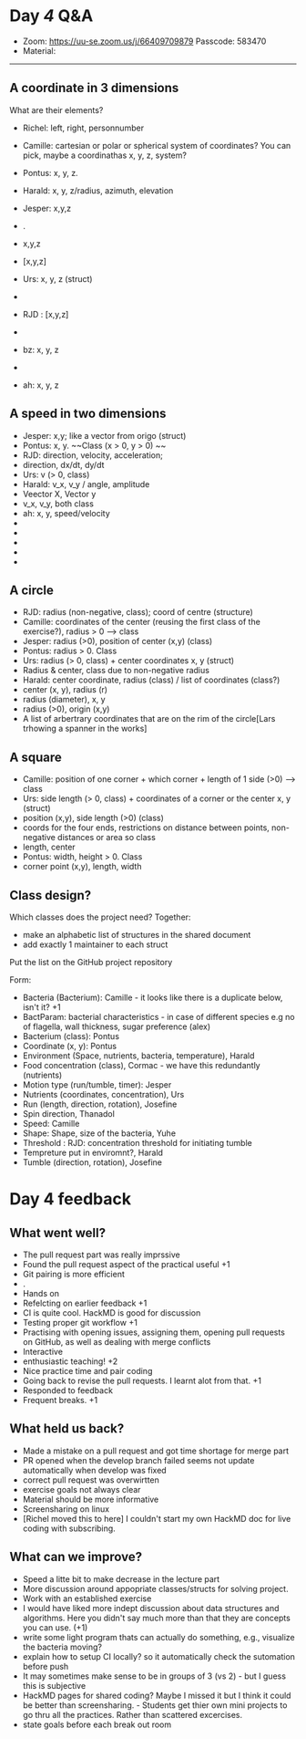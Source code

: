 # Day *4* Q&A

<!--- I remind you that these documents will be uploaded to the repository branch that will be created and that the NBIS training code of conduct should be followed. Be respectfull to eachother so you do not edit others posts. Hack md alows for simultaions editing. -->
<!--- Reminder do not edit anothers post, please use a fresh paragraph when typing hack md is a simultations editing tool-->
- Zoom: <https://uu-se.zoom.us/j/66409709879>
Passcode: 583470
- Material:


---------------------------------------------------

## A coordinate in 3 dimensions

What are their elements?

- Richel: left, right, personnumber
- Camille: cartesian or polar or spherical system of coordinates? You can pick, maybe a coordinathas x, y, z, system?
- Pontus: x, y, z.
- Harald: x, y, z/radius, azimuth, elevation
- Jesper: x,y,z
- .

- x,y,z
- [x,y,z]
- Urs: x, y, z (struct)
-
- RJD : [x,y,z]
-
- bz: x, y, z
-
- ah: x, y, z


## A speed in two dimensions

- Jesper: x,y; like a vector from origo (struct)
- Pontus: x, y. ~~Class (x > 0, y > 0) ~~
- RJD: direction, velocity, acceleration;
- direction, dx\/dt, dy\/dt
- Urs: v (> 0, class)
- Harald: v_x, v_y / angle, amplitude
- Veector X, Vector y
- v_x, v_y, both class
- ah: x, y, speed/velocity
-
-
-
-
-


## A circle

- RJD: radius (non-negative, class); coord of centre (structure)
- Camille: coordinates of the center (reusing the first class of the exercise?), radius > 0 --> class
- Jesper: radius (>0), position of center (x,y) (class)
- Pontus: radius > 0. Class
- Urs: radius (> 0, class) + center coordinates x, y (struct)
- Radius & center, class due to non-negative radius
- Harald: center coordinate, radius (class) / list of coordinates (class?)
- center (x, y), radius (r)
- radius (diameter), x, y
- radius (>0), origin (x,y)
- A list of arbertrary coordinates that are on the rim of the circle[Lars trhowing a spanner in the works]

## A square

- Camille: position of one corner + which corner + length of 1 side (>0) --> class
- Urs: side length (> 0, class) + coordinates of a corner or the center x, y (struct)
- position (x,y), side length (>0) (class)
- coords for the four ends, restrictions on distance between points, non-negative distances or area so class
- length, center
- Pontus: width, height > 0. Class
- corner point (x,y), length, width


## Class design?

Which classes does the project need?
Together:

- make an alphabetic list of structures in the shared document
- add exactly 1 maintainer to each struct

Put the list on the GitHub project repository

Form:

- Bacteria (Bacterium): Camille - it looks like there is a duplicate below, isn't it? +1
- BactParam: bacterial characteristics - in case of different species e.g no of flagella, wall thickness, sugar preference (alex)
- Bacterium (class): Pontus
- Coordinate (x, y): Pontus
- Environment (Space, nutrients, bacteria, temperature), Harald
- Food concentration (class), Cormac - we have this redundantly (nutrients)
- Motion type (run/tumble, timer): Jesper
- Nutrients (coordinates, concentration), Urs
- Run (length, direction, rotation), Josefine
- Spin direction, Thanadol
- Speed: Camille
- Shape: Shape, size of the bacteria, Yuhe
- Threshold : RJD: concentration threshold for initiating tumble
- Tempreture put in enviromnt?, Harald
- Tumble (direction, rotation), Josefine

# Day 4 feedback

## What went well?

- The pull request part was really imprssive
- Found the pull request aspect of the practical useful +1
- Git pairing is more efficient
- .
- Hands on
- Refelcting on earlier feedback +1
- CI is quite cool. HackMD is good for discussion
- Testing proper git workflow +1
- Practising with opening issues, assigning them, opening pull requests on GitHub, as well as dealing with merge conflicts
- Interactive
- enthusiastic teaching! +2
- Nice practice time and pair coding
- Going back to revise the pull requests. I learnt alot from that. +1
- Responded to feedback
- Frequent breaks. +1

## What held us back?

- Made a mistake on a pull request and got time shortage for merge part
- PR opened when the develop branch failed seems not update automatically when develop was fixed
- correct pull request was overwirtten
- exercise goals not always clear
- Material should be more informative
- Screensharing on linux
- [Richel moved this to here] I couldn't start my own HackMD doc for live coding with subscribing.

## What can we improve?

- Speed a litte bit to make decrease in the lecture part
- More discussion around appopriate classes/structs for solving project.
- Work with an established exercise
- I would have liked more indept discussion about data structures and algorithms. Here you didn't say much more than that they are concepts you can use. (+1)
- write some light program thats can actually do something, e.g., visualize the bacteria moving?
- explain how to setup CI locally? so it automatically check the sutomation before push
- It may sometimes make sense to be in groups of 3 (vs 2) - but I guess this is subjective
- HackMD pages for shared coding? Maybe I missed it but I think it could be better than screensharing. - Students get thier own mini projects to go thru all the practices. Rather than scattered excercises.
- state goals before each break out room
